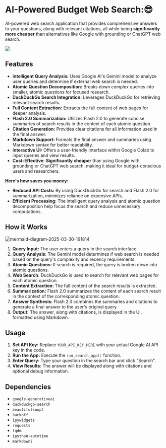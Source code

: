 # AI-Powered Budget Web Search:😎

AI-powered web search application that provides comprehensive answers to your questions, along with relevant citations, all while being **significantly more cheaper** than alternatives like Google with grounding or ChatGPT web search.

<div>
    <a href="https://www.loom.com/share/4828d289aa234046930e19413aa3eb8f">
      <p></p>
    </a>
    <a href="https://www.loom.com/share/4828d289aa234046930e19413aa3eb8f">
      <img style="max-width:300px;" src="https://cdn.loom.com/sessions/thumbnails/4828d289aa234046930e19413aa3eb8f-98ff2633f0b0c283-full-play.gif">
    </a>
  </div>

## Features

- **Intelligent Query Analysis:** Uses Google AI's Gemini model to analyze user queries and determine if external web search is needed.
- **Atomic Question Decomposition:** Breaks down complex queries into smaller, atomic questions for focused research.
- **DuckDuckGo Search Integration:** Leverages DuckDuckGo for retrieving relevant search results.
- **Full Content Extraction:** Extracts the full content of web pages for deeper analysis.
- **Flash 2.0 Summarization:** Utilizes Flash 2.0 to generate concise summaries of search results in the context of each atomic question.
- **Citation Generation:** Provides clear citations for all information used in the final answer.
- **Markdown Support:** Formats the final answer and summaries using Markdown syntax for better readability.
- **Interactive UI:** Offers a user-friendly interface within Google Colab to input queries and view results.
- **Cost-Effective:**  **Significantly cheaper** than using Google with grounding or ChatGPT web search, making it ideal for budget-conscious users and researchers.


**Here's how saves you money:**

* **Reduced API Costs:** By using DuckDuckGo for search and Flash 2.0 for summarization, minimizes reliance on expensive APIs.
* **Efficient Processing:** The intelligent query analysis and atomic question decomposition help focus the search and reduce unnecessary computations.

## How it Works
![mermaid-diagram-2025-03-30-191814](https://github.com/user-attachments/assets/709aa95c-8db4-440c-88c2-8c5585922b80)

1. **Query Input:** The user enters a query in the search interface.
2. **Query Analysis:** The Gemini model determines if web search is needed based on the query's complexity and recency requirements.
3. **Atomic Questions:** If search is required, the query is broken down into atomic questions.
4. **Web Search:** DuckDuckGo is used to search for relevant web pages for each atomic question.
5. **Content Extraction:** The full content of the search results is extracted.
6. **Summarization:** Flash 2.0 summarizes the content of each search result in the context of the corresponding atomic question.
7. **Answer Synthesis:** Flash 2.0 combines the summaries and citations to generate a final answer to the user's original query.
8. **Output:** The answer, along with citations, is displayed in the UI, formatted using Markdown.

## Usage

1. **Set API Key:** Replace `YOUR_API_KEY_HERE` with your actual Google AI API key in the code.
2. **Run the App:** Execute the `run_search_app()` function.
3. **Enter Query:** Type your question in the search bar and click "Search".
4. **View Results:** The answer will be displayed along with citations and optional debug information.

## Dependencies

- `google-generativeai`
- `duckduckgo-search`
- `beautifulsoup4`
- `backoff`
- `ipywidgets`
- `requests`
- `tqdm`
- `ipython-autotime`
- `markdown2`

